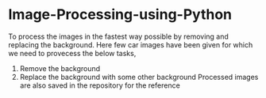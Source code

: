 # Image-Processing-using-Python
To process the images in the fastest way possible by removing and replacing the background. 
Here few car images have been given for which we need to provecess the below tasks, 
1. Remove the background 
2. Replace the background with some other background
Processed images are also saved in the repository for the reference
